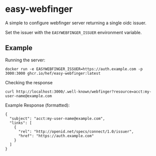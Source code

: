 # easy-webfinger

A simple to configure webfinger server returning a single oidc issuer. 

Set the issuer with the `EASYWEBFINGER_ISSUER` environment variable.

## Example

Running the server:

```
docker run -e EASYWEBFINGER_ISSUER=https://auth.example.com -p 3000:3000 ghcr.io/hef/easy-webfinger:latest
```

Checking the response

```
curl http://localhost:3000/.well-known/webfinger?resource=acct:my-user-name@example.com
```

Example Response (formatted):

```
{
  "subject": "acct:my-user-name@example.com",
  "links": [
    {
      "rel": "http://openid.net/specs/connect/1.0/issuer",
      "href": "https://auth.example.com"
    }
  ]
}
```

